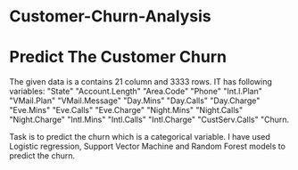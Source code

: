 # Customer-Churn-Analysis
# Predict The Customer Churn

The given data is a contains 21 column and 3333 rows. IT has following variables: 
"State"          "Account.Length" "Area.Code"      "Phone"          "Int.l.Plan"    
"VMail.Plan"     "VMail.Message"  "Day.Mins"       "Day.Calls"      "Day.Charge"    
"Eve.Mins"       "Eve.Calls"      "Eve.Charge"     "Night.Mins"     "Night.Calls"   
"Night.Charge"   "Intl.Mins"      "Intl.Calls"     "Intl.Charge"    "CustServ.Calls"
"Churn.

Task is to predict the churn which is a categorical variable. I have used Logistic regression, Support Vector Machine and Random Forest models 
to predict the churn.
